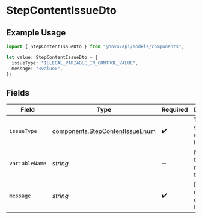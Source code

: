 # StepContentIssueDto

## Example Usage

```typescript
import { StepContentIssueDto } from "@novu/api/models/components";

let value: StepContentIssueDto = {
  issueType: "ILLEGAL_VARIABLE_IN_CONTROL_VALUE",
  message: "<value>",
};
```

## Fields

| Field                                                                              | Type                                                                               | Required                                                                           | Description                                                                        |
| ---------------------------------------------------------------------------------- | ---------------------------------------------------------------------------------- | ---------------------------------------------------------------------------------- | ---------------------------------------------------------------------------------- |
| `issueType`                                                                        | [components.StepContentIssueEnum](../../models/components/stepcontentissueenum.md) | :heavy_check_mark:                                                                 | Type of step content issue                                                         |
| `variableName`                                                                     | *string*                                                                           | :heavy_minus_sign:                                                                 | Name of the variable related to the issue                                          |
| `message`                                                                          | *string*                                                                           | :heavy_check_mark:                                                                 | Detailed message describing the issue                                              |